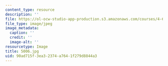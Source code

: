 ```yaml
---
content_type: resource
description: ''
file: https://ol-ocw-studio-app-production.s3.amazonaws.com/courses/4-614-religious-architecture-and-islamic-cultures-fall-2002/90ad715f3ea32374a7641f279d8844a3_5006.jpg
file_type: image/jpeg
image_metadata:
  caption: ''
  credit: ''
  image-alt: ''
resourcetype: Image
title: 5006.jpg
uid: 90ad715f-3ea3-2374-a764-1f279d8844a3
---
```

